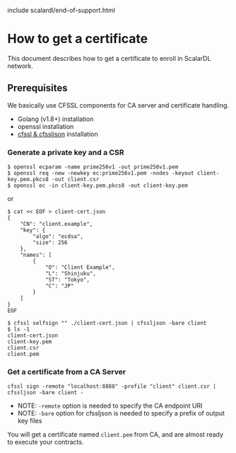 include scalardl/end-of-support.html

# How to get a certificate

This document describes how to get a certificate to enroll in ScalarDL network.

## Prerequisites

We basically use CFSSL components for CA server and certificate handling.

- Golang (v1.8+) installation
- openssl installation
- [cfssl & cfssljson](https://github.com/cloudflare/cfssl) installation

### Generate a private key and a CSR

```
$ openssl ecparam -name prime256v1 -out prime256v1.pem
$ openssl req -new -newkey ec:prime256v1.pem -nodes -keyout client-key.pem.pkcs8 -out client.csr
$ openssl ec -in client-key.pem.pkcs8 -out client-key.pem
```

or

```
$ cat << EOF > client-cert.json
{
    "CN": "client.example",
    "key": {
        "algo": "ecdsa",
        "size": 256
    },
    "names": [
        {
            "O": "Client Example",
            "L": "Shinjuku",
            "ST": "Tokyo",
            "C": "JP"
        }
    ]
}
EOF

$ cfssl selfsign "" ./client-cert.json | cfssljson -bare client
$ ls -1
client-cert.json
client-key.pem
client.csr
client.pem
```

### Get a certificate from a CA Server

```
cfssl sign -remote "localhost:8888" -profile "client" client.csr | cfssljson -bare client -
```
- NOTE: `-remote` option is needed to specify the CA endpoint URI
- NOTE: `-bare` option for cfssljson is needed to specify a prefix of output key files

You will get a certificate named `client.pem` from CA, and are almost ready to execute your contracts.

